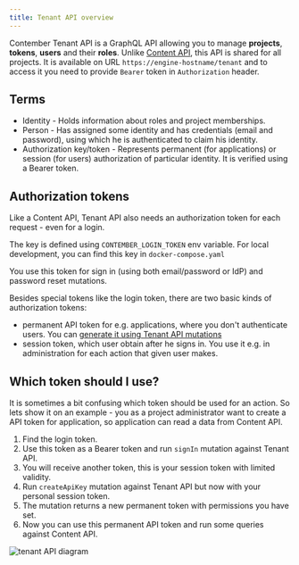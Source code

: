 ```yaml
---
title: Tenant API overview
---
```


Contember Tenant API is a GraphQL API allowing you to manage **projects**, **tokens**, **users** and their **roles**. Unlike [Content API](../content/overview.md), this API is shared for all projects. It is available on URL `https://engine-hostname/tenant` and to access it you need to provide `Bearer` token in `Authorization` header.


## Terms

- Identity - Holds information about roles and project memberships.
- Person - Has assigned some identity and has credentials (email and password), using which he is authenticated to claim his identity.
- Authorization key/token - Represents permanent (for applications) or session (for users) authorization of particular identity. It is verified using a Bearer token.


## Authorization tokens

Like a Content API, Tenant API also needs an authorization token for each request - even for a login. 

The key is defined using `CONTEMBER_LOGIN_TOKEN` env variable. For local development, you can find this key in `docker-compose.yaml`

You use this token for sign in (using both email/password or IdP) and password reset mutations.

Besides special tokens like the login token, there are two basic kinds of authorization tokens:
- permanent API token for e.g. applications, where you don't authenticate users. You can [generate it using Tenant API mutations](api-keys.md) 
- session token, which user obtain after he signs in. You use it e.g. in administration for each action that given user makes.


## Which token should I use?

It is sometimes a bit confusing which token should be used for an action. So lets show it on an example - you as a project administrator want to create a API token for application, so application can read a data from Content API.

1. Find the login token.
2. Use this token as a Bearer token and run `signIn` mutation against Tenant API.
3. You will receive another token, this is your session token with limited validity.
4. Run `createApiKey` mutation against Tenant API but now with your personal session token.
5. The mutation returns a new permanent token with permissions you have set.
6. Now you can use this permanent API token and run some queries against Content API.

![tenant API diagram](/assets/tenant-api.svg)

